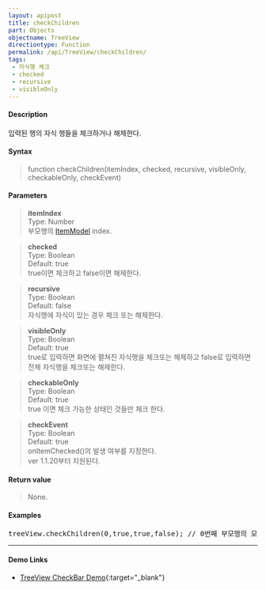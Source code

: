```yaml
---
layout: apipost
title: checkChildren
part: Objects
objectname: TreeView
directiontype: Function
permalink: /api/TreeView/checkChildren/
tags:
 - 자식행 체크
 - checked
 - recursive
 - visibleOnly
---
```



#### Description

 입력된 행의 자식 행들을 체크하거나 해제한다.

#### Syntax

> function checkChildren(itemIndex, checked, recursive, visibleOnly, checkableOnly, checkEvent)

#### Parameters

> **itemIndex**  
> Type: Number  
> 부모행의 [ItemModel](/api/features/Grid%20Item/) index.  

> **checked**  
> Type: Boolean  
> Default: true  
> true이면 체크하고 false이면 해제한다.  

> **recursive**  
> Type: Boolean  
> Default: false  
> 자식행에 자식이 있는 경우 체크 또는 해제한다.  

> **visibleOnly**  
> Type: Boolean  
> Default: true  
> true로 입력하면 화면에 펼쳐진 자식행을 체크또는 해제하고 false로 입력하면 전체 자식행을 체크또는 해제한다.  

> **checkableOnly**  
> Type: Boolean  
> Default: true  
> true 이면 체크 가능한 상태인 것들만 체크 한다.  

> **checkEvent**  
> Type: Boolean  
> Default: true  
> onItemChecked()의 발생 여부를 지정한다.  
> ver 1.1.20부터 지원된다.   

#### Return value

> None.  

#### Examples 

<pre class="prettyprint">
treeView.checkChildren(0,true,true,false); // 0번째 부모행의 모든 자식행을 체크한다.
</pre>

---

#### Demo Links

* [TreeView CheckBar Demo](http://demo.realgrid.net/Demo/TreeCheckBar){:target="_blank"}    
